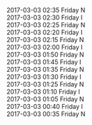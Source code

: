 2017-03-03 02:35 Friday  N  
2017-03-03 02:30 Friday  I  
2017-03-03 02:25 Friday  N  
2017-03-03 02:20 Friday  I  
2017-03-03 02:15 Friday  N  
2017-03-03 02:00 Friday  I  
2017-03-03 01:50 Friday  N  
2017-03-03 01:45 Friday  I  
2017-03-03 01:35 Friday  N  
2017-03-03 01:30 Friday  I  
2017-03-03 01:25 Friday  N  
2017-03-03 01:10 Friday  I  
2017-03-03 01:05 Friday  N  
2017-03-03 00:40 Friday  I  
2017-03-03 00:35 Friday  N  
